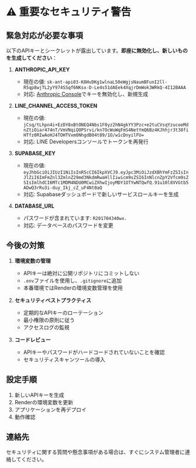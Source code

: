 # ⚠️ 重要なセキュリティ警告

## 緊急対応が必要な事項

以下のAPIキーとシークレットが露出しています。**即座に無効化し、新しいものを生成してください**：

1. **ANTHROPIC_API_KEY** 
   - 現在の値: `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`
   - 対応: [Anthropic Console](https://console.anthropic.com/)でキーを無効化し、新規生成

2. **LINE_CHANNEL_ACCESS_TOKEN**
   - 現在の値: `jCsq/tLhpn4i+EzDY8xBtONEQ4Nbs1F0yz2hN4gkYY3Pzc+e2tuCVsqYzucoeMdnZtiOiar474nT/VmVNqiQOPSrvi/kn7OcWuWqFmS4NetYmQ6Bz4KJhhjr3t38fiHTfz0RIwAoHJ4TOHTVxm0NhgdB04t89/1O/w1cDnyilFU=`
   - 対応: LINE Developersコンソールでトークンを再発行

3. **SUPABASE_KEY**
   - 現在の値: `eyJhbGciOiJIUzI1NiIsInR5cCI6IkpXVCJ9.eyJpc3MiOiJzdXBhYmFzZSIsInJlZiI6ImFmZnl3ZmlnZ29md3NkdmRwaHllIiwicm9sZSI6InNlcnZpY2Vfcm9sZSIsImlhdCI6MTc1MDM4NDU0MCwiZXhwIjoyMDY1OTYwNTQwfQ.91u10l8VVGtb5ADwQ3rRu3i-duy_Ikj_cZ_uF4Nt0aQ`
   - 対応: Supabaseダッシュボードで新しいサービスロールキーを生成

4. **DATABASE_URL**
   - パスワードが含まれています: `R201704340wx.`
   - 対応: データベースのパスワードを変更

## 今後の対策

1. **環境変数の管理**
   - APIキーは絶対に公開リポジトリにコミットしない
   - `.env`ファイルを使用し、`.gitignore`に追加
   - 本番環境ではRenderの環境変数管理を使用

2. **セキュリティベストプラクティス**
   - 定期的なAPIキーのローテーション
   - 最小権限の原則に従う
   - アクセスログの監視

3. **コードレビュー**
   - APIキーやパスワードがハードコードされていないことを確認
   - セキュリティスキャンツールの導入

## 設定手順

1. 新しいAPIキーを生成
2. Renderの環境変数を更新
3. アプリケーションを再デプロイ
4. 動作確認

## 連絡先

セキュリティに関する質問や懸念事項がある場合は、すぐにシステム管理者に連絡してください。